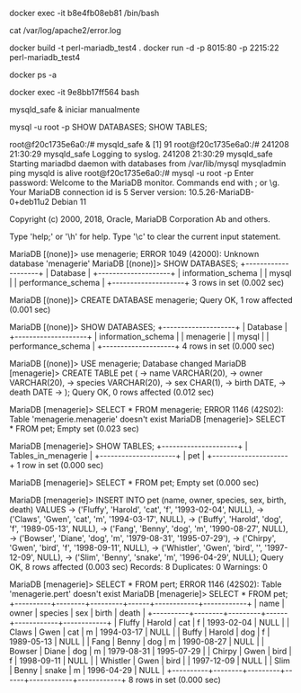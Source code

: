 

docker exec -it b8e4fb08eb81 /bin/bash


cat /var/log/apache2/error.log



docker build -t perl-mariadb_test4 .
docker run -d -p 8015:80 -p 2215:22 perl-mariadb_test4

docker ps -a


docker exec -it 9e8bb17ff564 bash


mysqld_safe &         iniciar  manualmente

mysql -u root -p
SHOW DATABASES;
SHOW TABLES;







root@f20c1735e6a0:/# mysqld_safe &
[1] 91
root@f20c1735e6a0:/# 241208 21:30:29 mysqld_safe Logging to syslog.
241208 21:30:29 mysqld_safe Starting mariadbd daemon with databases from /var/lib/mysql
mysqladmin ping
mysqld is alive
root@f20c1735e6a0:/# mysql -u root -p
Enter password:
Welcome to the MariaDB monitor.  Commands end with ; or \g.
Your MariaDB connection id is 5
Server version: 10.5.26-MariaDB-0+deb11u2 Debian 11

Copyright (c) 2000, 2018, Oracle, MariaDB Corporation Ab and others.

Type 'help;' or '\h' for help. Type '\c' to clear the current input statement.

MariaDB [(none)]> use menagerie;
ERROR 1049 (42000): Unknown database 'menagerie'
MariaDB [(none)]> SHOW DATABASES;
+--------------------+
| Database           |
+--------------------+
| information_schema |
| mysql              |
| performance_schema |
+--------------------+
3 rows in set (0.002 sec)

MariaDB [(none)]> CREATE DATABASE menagerie;
Query OK, 1 row affected (0.001 sec)

MariaDB [(none)]> SHOW DATABASES;
+--------------------+
| Database           |
+--------------------+
| information_schema |
| menagerie          |
| mysql              |
| performance_schema |
+--------------------+
4 rows in set (0.000 sec)

MariaDB [(none)]> USE menagerie;
Database changed
MariaDB [menagerie]> CREATE TABLE pet (
    ->     name VARCHAR(20),
    ->     owner VARCHAR(20),
    ->     species VARCHAR(20),
    ->     sex CHAR(1),
    ->     birth DATE,
    ->     death DATE
    -> );
Query OK, 0 rows affected (0.012 sec)

MariaDB [menagerie]> SELECT * FROM menagerie;
ERROR 1146 (42S02): Table 'menagerie.menagerie' doesn't exist
MariaDB [menagerie]> SELECT * FROM pet;
Empty set (0.023 sec)

MariaDB [menagerie]> SHOW TABLES;
+---------------------+
| Tables_in_menagerie |
+---------------------+
| pet                 |
+---------------------+
1 row in set (0.000 sec)

MariaDB [menagerie]> SELECT * FROM pet;
Empty set (0.000 sec)

MariaDB [menagerie]> INSERT INTO pet (name, owner, species, sex, birth, death) VALUES
    -> ('Fluffy', 'Harold', 'cat', 'f', '1993-02-04', NULL),
    -> ('Claws', 'Gwen', 'cat', 'm', '1994-03-17', NULL),
    -> ('Buffy', 'Harold', 'dog', 'f', '1989-05-13', NULL),
    -> ('Fang', 'Benny', 'dog', 'm', '1990-08-27', NULL),
    -> ('Bowser', 'Diane', 'dog', 'm', '1979-08-31', '1995-07-29'),
    -> ('Chirpy', 'Gwen', 'bird', 'f', '1998-09-11', NULL),
    -> ('Whistler', 'Gwen', 'bird', '', '1997-12-09', NULL),
    -> ('Slim', 'Benny', 'snake', 'm', '1996-04-29', NULL);
Query OK, 8 rows affected (0.003 sec)
Records: 8  Duplicates: 0  Warnings: 0

MariaDB [menagerie]> SELECT * FROM pert;
ERROR 1146 (42S02): Table 'menagerie.pert' doesn't exist
MariaDB [menagerie]> SELECT * FROM pet;
+----------+--------+---------+------+------------+------------+
| name     | owner  | species | sex  | birth      | death      |
+----------+--------+---------+------+------------+------------+
| Fluffy   | Harold | cat     | f    | 1993-02-04 | NULL       |
| Claws    | Gwen   | cat     | m    | 1994-03-17 | NULL       |
| Buffy    | Harold | dog     | f    | 1989-05-13 | NULL       |
| Fang     | Benny  | dog     | m    | 1990-08-27 | NULL       |
| Bowser   | Diane  | dog     | m    | 1979-08-31 | 1995-07-29 |
| Chirpy   | Gwen   | bird    | f    | 1998-09-11 | NULL       |
| Whistler | Gwen   | bird    |      | 1997-12-09 | NULL       |
| Slim     | Benny  | snake   | m    | 1996-04-29 | NULL       |
+----------+--------+---------+------+------------+------------+
8 rows in set (0.000 sec)
